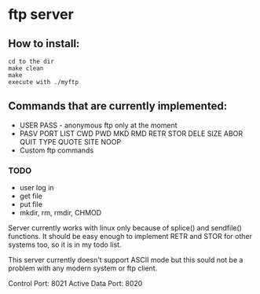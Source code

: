 # ftp server


## How to install:

```
cd to the dir
make clean
make
execute with ./myftp
```

## Commands that are currently implemented:

* USER PASS - anonymous ftp only at the moment
* PASV PORT LIST CWD PWD MKD RMD RETR STOR DELE SIZE ABOR QUIT TYPE QUOTE SITE NOOP
* Custom ftp commands

### TODO
* user log in
* get file
* put file
* mkdir, rm, rmdir, CHMOD

Server currently works with linux only because of splice() and sendfile() functions.
It should be easy enough to implement RETR and STOR for other systems too, so it is
in my todo list.

This server currently doesn't support ASCII mode but this sould not be a
problem with any modern system or ftp client.

Control Port: 8021
Active Data Port: 8020
